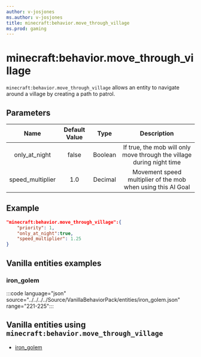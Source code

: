 ```yaml
---
author: v-josjones
ms.author: v-josjones
title: minecraft:behavior.move_through_village
ms.prod: gaming
---
```


# minecraft:behavior.move_through_village

`minecraft:behavior.move_through_village` allows an entity to navigate around a village by creating a path to patrol.

## Parameters

|Name |Default Value  |Type  |Description  |
|:---------:|:---------:|:---------:|:---------:|
|only_at_night| false| Boolean| If true, the mob will only move through the village during night time |
|speed_multiplier| 1.0| Decimal| Movement speed multiplier of the mob when using this AI Goal |

## Example

```json
"minecraft:behavior.move_through_village":{
    "priority": 1,
    "only_at_night":true,
    "speed_multiplier": 1.25
}
```

## Vanilla entities examples

### iron_golem

:::code language="json" source="../../../../Source/VanillaBehaviorPack/entities/iron_golem.json" range="221-225":::

## Vanilla entities using `minecraft:behavior.move_through_village`

- [iron_golem](../../../../Source/VanillaBehaviorPack_Snippets/entities/iron_golem.md)